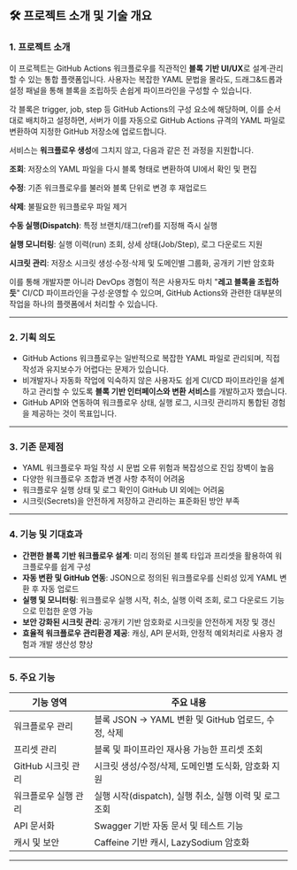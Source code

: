 ## 🛠️ 프로젝트 소개 및 기술 개요

### 1. 프로젝트 소개  
이 프로젝트는 GitHub Actions 워크플로우를 직관적인 **블록 기반 UI/UX**로 설계·관리할 수 있는 통합 플랫폼입니다.
사용자는 복잡한 YAML 문법을 몰라도, 드래그&드롭과 설정 패널을 통해 블록을 조립하듯 손쉽게 파이프라인을 구성할 수 있습니다.

각 블록은 trigger, job, step 등 GitHub Actions의 구성 요소에 해당하며,
이를 순서대로 배치하고 설정하면, 서버가 이를 자동으로 GitHub Actions 규격의 YAML 파일로 변환하여
지정한 GitHub 저장소에 업로드합니다.

서비스는 **워크플로우 생성**에 그치지 않고, 다음과 같은 전 과정을 지원합니다.

**조회**: 저장소의 YAML 파일을 다시 블록 형태로 변환하여 UI에서 확인 및 편집

**수정**: 기존 워크플로우를 불러와 블록 단위로 변경 후 재업로드

**삭제**: 불필요한 워크플로우 파일 제거

**수동 실행(Dispatch)**: 특정 브랜치/태그(ref)를 지정해 즉시 실행

**실행 모니터링**: 실행 이력(run) 조회, 상세 상태(Job/Step), 로그 다운로드 지원

**시크릿 관리**: 저장소 시크릿 생성·수정·삭제 및 도메인별 그룹화, 공개키 기반 암호화

이를 통해 개발자뿐 아니라 DevOps 경험이 적은 사용자도 마치 "**레고 블록을 조립하듯**" CI/CD 파이프라인을 구성·운영할 수 있으며,
GitHub Actions와 관련한 대부분의 작업을 하나의 플랫폼에서 처리할 수 있습니다.

***

### 2. 기획 의도  
- GitHub Actions 워크플로우는 일반적으로 복잡한 YAML 파일로 관리되며, 직접 작성과 유지보수가 어렵다는 문제가 있습니다.  
- 비개발자나 자동화 작업에 익숙하지 않은 사용자도 쉽게 CI/CD 파이프라인을 설계하고 관리할 수 있도록 **블록 기반 인터페이스와 변환 서비스**를 개발하고자 했습니다.  
- GitHub API와 연동하여 워크플로우 상태, 실행 로그, 시크릿 관리까지 통합된 경험을 제공하는 것이 목표입니다.

***

### 3. 기존 문제점  
- YAML 워크플로우 파일 작성 시 문법 오류 위험과 복잡성으로 진입 장벽이 높음  
- 다양한 워크플로우 조합과 변경 사항 추적이 어려움  
- 워크플로우 실행 상태 및 로그 확인이 GitHub UI 외에는 어려움  
- 시크릿(Secrets)을 안전하게 저장하고 관리하는 표준화된 방안 부족

***

### 4. 기능 및 기대효과  
- **간편한 블록 기반 워크플로우 설계**: 미리 정의된 블록 타입과 프리셋을 활용하여 워크플로우를 쉽게 구성  
- **자동 변환 및 GitHub 연동**: JSON으로 정의된 워크플로우를 신뢰성 있게 YAML 변환 후 자동 업로드  
- **실행 및 모니터링**: 워크플로우 실행 시작, 취소, 실행 이력 조회, 로그 다운로드 기능으로 민첩한 운영 가능  
- **보안 강화된 시크릿 관리**: 공개키 기반 암호화로 시크릿을 안전하게 저장 및 갱신  
- **효율적 워크플로우 관리환경 제공**: 캐싱, API 문서화, 안정적 예외처리로 사용자 경험과 개발 생산성 향상  

***

### 5. 주요 기능

| 기능 영역          | 주요 내용                                     |
|------------------|--------------------------------------------|
| 워크플로우 관리     | 블록 JSON → YAML 변환 및 GitHub 업로드, 수정, 삭제 |
| 프리셋 관리        | 블록 및 파이프라인 재사용 가능한 프리셋 조회          |
| GitHub 시크릿 관리 | 시크릿 생성/수정/삭제, 도메인별 도식화, 암호화 지원    |
| 워크플로우 실행 관리 | 실행 시작(dispatch), 실행 취소, 실행 이력 및 로그 조회    |
| API 문서화        | Swagger 기반 자동 문서 및 테스트 기능            |
| 캐시 및 보안       | Caffeine 기반 캐시, LazySodium 암호화             |

***
